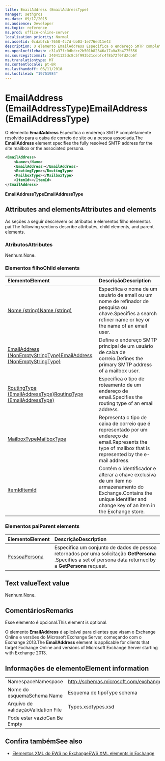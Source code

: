 ```yaml
---
title: EmailAddress (EmailAddressType)
manager: sethgros
ms.date: 09/17/2015
ms.audience: Developer
ms.topic: reference
ms.prod: office-online-server
localization_priority: Normal
ms.assetid: 0cdabfcb-7658-4c7d-bb03-1e776ed11e43
description: O elemento EmailAddress Especifica o endereço SMTP completamente resolvido para a caixa de correio de site ou a pessoa associada.
ms.openlocfilehash: c31a37fc0dbdcc2b501b82346a17a0a3b4775556
ms.sourcegitcommit: 34041125dc8c5f993b21cebfc4f8b72f0fd2cb6f
ms.translationtype: MT
ms.contentlocale: pt-BR
ms.lasthandoff: 06/11/2018
ms.locfileid: "19751984"
---
```

# <a name="emailaddress-emailaddresstype"></a><span data-ttu-id="bd047-103">EmailAddress (EmailAddressType)</span><span class="sxs-lookup"><span data-stu-id="bd047-103">EmailAddress (EmailAddressType)</span></span>

<span data-ttu-id="bd047-104">O elemento **EmailAddress** Especifica o endereço SMTP completamente resolvido para a caixa de correio de site ou a pessoa associada.</span><span class="sxs-lookup"><span data-stu-id="bd047-104">The **EmailAddress** element specifies the fully resolved SMTP address for the site mailbox or the associated persona.</span></span> 
  
```xml
<EmailAddress>
    <Name></Name>
    <EmailAddress></EmailAddress>
    <RoutingType></RoutingType>
    <MailboxType></MailboxType>
    <ItemId></ItemId>
</EmailAddress>
```

 <span data-ttu-id="bd047-105">**EmailAddressType**</span><span class="sxs-lookup"><span data-stu-id="bd047-105">**EmailAddressType**</span></span>
## <a name="attributes-and-elements"></a><span data-ttu-id="bd047-106">Attributes and elements</span><span class="sxs-lookup"><span data-stu-id="bd047-106">Attributes and elements</span></span>

<span data-ttu-id="bd047-107">As seções a seguir descrevem os atributos e elementos filho elementos pai.</span><span class="sxs-lookup"><span data-stu-id="bd047-107">The following sections describe attributes, child elements, and parent elements.</span></span>
  
### <a name="attributes"></a><span data-ttu-id="bd047-108">Atributos</span><span class="sxs-lookup"><span data-stu-id="bd047-108">Attributes</span></span>

<span data-ttu-id="bd047-109">Nenhum.</span><span class="sxs-lookup"><span data-stu-id="bd047-109">None.</span></span>
  
### <a name="child-elements"></a><span data-ttu-id="bd047-110">Elementos filho</span><span class="sxs-lookup"><span data-stu-id="bd047-110">Child elements</span></span>

|<span data-ttu-id="bd047-111">**Elemento**</span><span class="sxs-lookup"><span data-stu-id="bd047-111">**Element**</span></span>|<span data-ttu-id="bd047-112">**Descrição**</span><span class="sxs-lookup"><span data-stu-id="bd047-112">**Description**</span></span>|
|:-----|:-----|
|[<span data-ttu-id="bd047-113">Nome (string)</span><span class="sxs-lookup"><span data-stu-id="bd047-113">Name (string)</span></span>](name-string.md) <br/> |<span data-ttu-id="bd047-114">Especifica o nome de um usuário de email ou um nome de refinador de pesquisa ou chave.</span><span class="sxs-lookup"><span data-stu-id="bd047-114">Specifies a search refiner name or key or the name of an email user.</span></span>  <br/> |
|[<span data-ttu-id="bd047-115">EmailAddress (NonEmptyStringType)</span><span class="sxs-lookup"><span data-stu-id="bd047-115">EmailAddress (NonEmptyStringType)</span></span>](emailaddress-nonemptystringtype.md) <br/> |<span data-ttu-id="bd047-116">Define o endereço SMTP principal de um usuário de caixa de correio.</span><span class="sxs-lookup"><span data-stu-id="bd047-116">Defines the primary SMTP address of a mailbox user.</span></span>  <br/> |
|[<span data-ttu-id="bd047-117">RoutingType (EmailAddressType)</span><span class="sxs-lookup"><span data-stu-id="bd047-117">RoutingType (EmailAddressType)</span></span>](routingtype-emailaddresstype.md) <br/> |<span data-ttu-id="bd047-118">Especifica o tipo de roteamento de um endereço de email.</span><span class="sxs-lookup"><span data-stu-id="bd047-118">Specifies the routing type of an email address.</span></span>  <br/> |
|[<span data-ttu-id="bd047-119">MailboxType</span><span class="sxs-lookup"><span data-stu-id="bd047-119">MailboxType</span></span>](mailboxtype.md) <br/> |<span data-ttu-id="bd047-120">Representa o tipo de caixa de correio que é representado por um endereço de email.</span><span class="sxs-lookup"><span data-stu-id="bd047-120">Represents the type of mailbox that is represented by the e-mail address.</span></span>  <br/> |
|[<span data-ttu-id="bd047-121">ItemId</span><span class="sxs-lookup"><span data-stu-id="bd047-121">ItemId</span></span>](itemid.md) <br/> |<span data-ttu-id="bd047-122">Contém o identificador e alterar a chave exclusiva de um item no armazenamento do Exchange.</span><span class="sxs-lookup"><span data-stu-id="bd047-122">Contains the unique identifier and change key of an item in the Exchange store.</span></span>  <br/> |
   
### <a name="parent-elements"></a><span data-ttu-id="bd047-123">Elementos pai</span><span class="sxs-lookup"><span data-stu-id="bd047-123">Parent elements</span></span>

|<span data-ttu-id="bd047-124">**Elemento**</span><span class="sxs-lookup"><span data-stu-id="bd047-124">**Element**</span></span>|<span data-ttu-id="bd047-125">**Descrição**</span><span class="sxs-lookup"><span data-stu-id="bd047-125">**Description**</span></span>|
|:-----|:-----|
|[<span data-ttu-id="bd047-126">Pessoa</span><span class="sxs-lookup"><span data-stu-id="bd047-126">Persona</span></span>](persona.md) <br/> |<span data-ttu-id="bd047-127">Especifica um conjunto de dados de pessoa retornados por uma solicitação **GetPersona** .</span><span class="sxs-lookup"><span data-stu-id="bd047-127">Specifies a set of persona data returned by a **GetPersona** request.</span></span>  <br/> |
   
## <a name="text-value"></a><span data-ttu-id="bd047-128">Text value</span><span class="sxs-lookup"><span data-stu-id="bd047-128">Text value</span></span>

<span data-ttu-id="bd047-129">Nenhum.</span><span class="sxs-lookup"><span data-stu-id="bd047-129">None.</span></span>
  
## <a name="remarks"></a><span data-ttu-id="bd047-130">Comentários</span><span class="sxs-lookup"><span data-stu-id="bd047-130">Remarks</span></span>

<span data-ttu-id="bd047-131">Esse elemento é opcional.</span><span class="sxs-lookup"><span data-stu-id="bd047-131">This element is optional.</span></span>
  
<span data-ttu-id="bd047-132">O elemento **EmailAddress** é aplicável para clientes que visam o Exchange Online e versões do Microsoft Exchange Server, começando com o Exchange 2013.</span><span class="sxs-lookup"><span data-stu-id="bd047-132">The **EmailAddress** element is applicable for clients that target Exchange Online and versions of Microsoft Exchange Server starting with Exchange 2013.</span></span> 
  
## <a name="element-information"></a><span data-ttu-id="bd047-133">Informações de elemento</span><span class="sxs-lookup"><span data-stu-id="bd047-133">Element information</span></span>

|||
|:-----|:-----|
|<span data-ttu-id="bd047-134">Namespace</span><span class="sxs-lookup"><span data-stu-id="bd047-134">Namespace</span></span>  <br/> |http://schemas.microsoft.com/exchange/services/2006/types  <br/> |
|<span data-ttu-id="bd047-135">Nome do esquema</span><span class="sxs-lookup"><span data-stu-id="bd047-135">Schema Name</span></span>  <br/> |<span data-ttu-id="bd047-136">Esquema de tipo</span><span class="sxs-lookup"><span data-stu-id="bd047-136">Type schema</span></span>  <br/> |
|<span data-ttu-id="bd047-137">Arquivo de validação</span><span class="sxs-lookup"><span data-stu-id="bd047-137">Validation File</span></span>  <br/> |<span data-ttu-id="bd047-138">Types.xsd</span><span class="sxs-lookup"><span data-stu-id="bd047-138">types.xsd</span></span>  <br/> |
|<span data-ttu-id="bd047-139">Pode estar vazio</span><span class="sxs-lookup"><span data-stu-id="bd047-139">Can Be Empty</span></span>  <br/> ||
   
## <a name="see-also"></a><span data-ttu-id="bd047-140">Confira também</span><span class="sxs-lookup"><span data-stu-id="bd047-140">See also</span></span>

- [<span data-ttu-id="bd047-141">Elementos XML do EWS no Exchange</span><span class="sxs-lookup"><span data-stu-id="bd047-141">EWS XML elements in Exchange</span></span>](ews-xml-elements-in-exchange.md)

